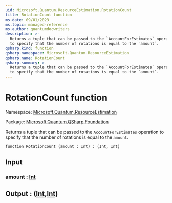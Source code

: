 ```yaml
---
uid: Microsoft.Quantum.ResourceEstimation.RotationCount
title: RotationCount function
ms.date: 09/01/2023
ms.topic: managed-reference
ms.author: quantumdocwriters
description: >-
  Returns a tuple that can be passed to the `AccountForEstimates` operation
  to specify that the number of rotations is equal to the `amount`.
qsharp.kind: function
qsharp.namespace: Microsoft.Quantum.ResourceEstimation
qsharp.name: RotationCount
qsharp.summary: >-
  Returns a tuple that can be passed to the `AccountForEstimates` operation
  to specify that the number of rotations is equal to the `amount`.
---
```


# RotationCount function

Namespace: [Microsoft.Quantum.ResourceEstimation](xref:Microsoft.Quantum.ResourceEstimation)

Package: [Microsoft.Quantum.QSharp.Foundation](https://nuget.org/packages/Microsoft.Quantum.QSharp.Foundation)


Returns a tuple that can be passed to the `AccountForEstimates` operationto specify that the number of rotations is equal to the `amount`.

```qsharp
function RotationCount (amount : Int) : (Int, Int)
```


## Input

### amount : [Int](xref:microsoft.quantum.qsharp.valueliterals#int-literals)





## Output : ([Int](xref:microsoft.quantum.qsharp.valueliterals#int-literals),[Int](xref:microsoft.quantum.qsharp.valueliterals#int-literals))

